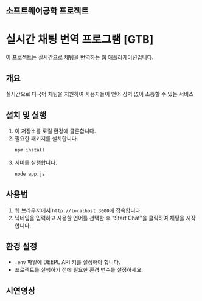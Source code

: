 ## 소프트웨어공학 프로젝트
# 실시간 채팅 번역 프로그램 [GTB]

이 프로젝트는 실시간으로 채팅을 번역하는 웹 애플리케이션입니다.

## 개요
실시간으로 다국어 채팅을 지원하여 사용자들이 언어 장벽 없이 소통할 수 있는 서비스

## 설치 및 실행

1. 이 저장소를 로컬 환경에 클론합니다.
2. 필요한 패키지를 설치합니다.
    ```bash
    npm install
    ```
3. 서버를 실행합니다.
    ```bash
    node app.js
    ```

## 사용법

1. 웹 브라우저에서 `http://localhost:3000`에 접속합니다.
2. 닉네임을 입력하고 사용할 언어를 선택한 후 "Start Chat"을 클릭하여 채팅을 시작합니다.

## 환경 설정

- `.env` 파일에 DEEPL API 키를 설정해야 합니다.
- 프로젝트를 실행하기 전에 필요한 환경 변수를 설정하세요.

## 시연영상

